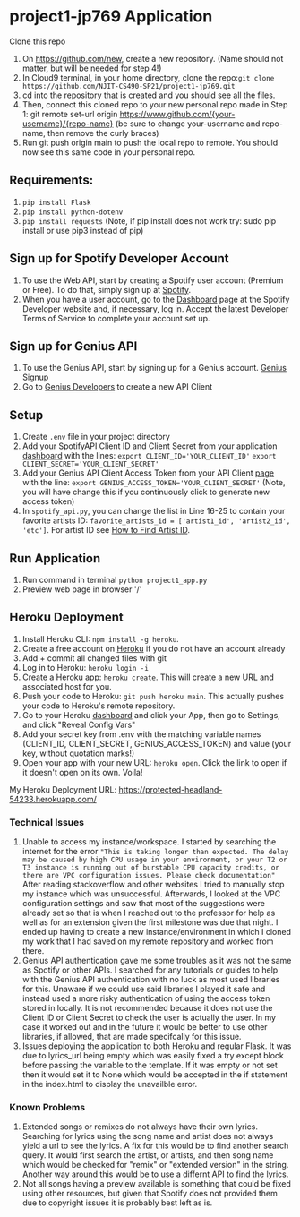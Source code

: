 # project1-jp769 Application

Clone this repo
1. On https://github.com/new, create a new repository. (Name should not matter, but will be needed for step 4!)
2. In Cloud9 terminal, in your home directory, clone the repo:`git clone https://github.com/NJIT-CS490-SP21/project1-jp769.git`
3. cd into the repository that is created and you should see all the files.
4. Then, connect this cloned repo to your new personal repo made in Step 1: git remote set-url origin https://www.github.com/{your-username}/{repo-name} (be sure to change your-username and repo-name, then remove the curly braces)
5. Run git push origin main to push the local repo to remote. You should now see this same code in your personal repo.

## Requirements:
1. `pip install Flask`
2. `pip install python-dotenv`
3. `pip install requests`
(Note, if pip install does not work try: sudo pip install or use pip3 instead of pip)

## Sign up for Spotify Developer Account
1. To use the Web API, start by creating a Spotify user account (Premium or Free). To do that, simply sign up at [Spotify](www.spotify.com).
2. When you have a user account, go to the [Dashboard](https://developer.spotify.com/dashboard) page at the Spotify Developer website and, if necessary, log in. Accept the latest Developer Terms of Service to complete your account set up.

## Sign up for Genius API
1. To use the Genius API, start by signing up for a Genius account. [Genius Signup](https://genius.com/signup_or_login)
2. Go to [Genius Developers](https://genius.com/developers) to create a new API Client

## Setup
1. Create `.env` file in your project directory
2. Add your SpotifyAPI Client ID and Client Secret from your application [dashboard](https://developer.spotify.com/dashboard/applications) with the lines: 
    `export CLIENT_ID='YOUR_CLIENT_ID'`
    `export CLIENT_SECRET='YOUR_CLIENT_SECRET'`
3. Add your Genius API Client Access Token from your API Client [page](https://genius.com/api-clients) with the line:
    `export GENIUS_ACCESS_TOKEN='YOUR_CLIENT_SECRET'`
    (Note, you will have change this if you continuously click to generate new access token)
4. In `spotify_api.py`, you can change the list in Line 16-25 to contain your favorite artists ID: `favorite_artists_id = ['artist1_id', 'artist2_id', 'etc']`. For artist ID see [How to Find Artist ID](https://support.tunecore.com/hc/en-us/articles/360040325651-How-to-Find-my-Spotify-Artist-ID).


## Run Application
1. Run command in terminal `python project1_app.py`
2. Preview web page in browser '/'

## Heroku Deployment
1. Install Heroku CLI: `npm install -g heroku`.
2. Create a free account on [Heroku](https://signup.heroku.com/login) if you do not have an account already
3. Add + commit all changed files with git
4. Log in to Heroku: `heroku login -i`
5. Create a Heroku app: `heroku create`. This will create a new URL and associated host for you.
6. Push your code to Heroku: `git push heroku main`. This actually pushes your code to Heroku's remote repository.
7. Go to your Heroku [dashboard](https://dashboard.heroku.com/apps) and click your App, then go to Settings, and click "Reveal Config Vars"
8. Add your secret key from .env with the matching variable names (CLIENT_ID, CLIENT_SECRET, GENIUS_ACCESS_TOKEN) and value (your key, without quotation marks!)
9. Open your app with your new URL: `heroku open`. Click the link to open if it doesn't open on its own. Voila!


My Heroku Deployment URL: https://protected-headland-54233.herokuapp.com/

### Technical Issues
1. Unable to access my instance/workspace. I started by searching the internet for the error `"This is taking longer than expected. The delay may be caused by high CPU usage in your environment, or your T2 or T3 instance is running out of burstable CPU capacity credits, or there are VPC configuration issues. Please check documentation"`
After reading stackoverflow and other websites I tried to manually stop my instance which was unsuccessful. Afterwards, I looked at the VPC configuration settings and saw that most of the suggestions were already set so that is when I reached out to the professor for help as well as for an extension given the first milestone was due that night.
I ended up having to create a new instance/environment in which I cloned my work that I had saved on my remote repository and worked from there.
2. Genius API authentication gave me some troubles as it was not the same as Spotify or other APIs. I searched for any tutorials or guides to help with the Genius API authentication with no luck as most used libraries for this. Unaware if we could use said libraries I played it safe and instead used a more risky authentication of using the access token stored in locally.
It is not recommended because it does not use the Client ID or Client Secret to check the user is actually the user. In my case it worked out and in the future it would be better to use other libraries, if allowed, that are made specifcally for this issue.
3. Issues deploying the application to both Heroku and regular Flask. It was due to lyrics_url being empty which was easily fixed a try except block before passing the variable to the template. If it was empty or not set then it would set it to None which would be accepted in the if statement in the index.html to display the unavailble error.

### Known Problems
1. Extended songs or remixes do not always have their own lyrics. Searching for lyrics using the song name and artist does not always yield a url to see the lyrics. A fix for this would be to find another search query. It would first search the artist, or artists, and then song name which would be checked for "remix" or "extended version" in the string.
Another way around this would be to use a differnt API to find the lyrics.
3. Not all songs having a preview available is something that could be fixed using other resources, but given that Spotify does not provided them due to copyright issues it is probably best left as is.
